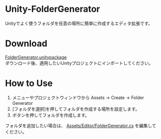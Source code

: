 # Unity-FolderGenerator
Unityでよく使うフォルダを任意の場所に簡単に作成するエディタ拡張です。

# Download
[FolderGenerator.unitypackage](https://github.com/c-nao27/Unity-FolderGenerator/raw/master/ExportPackages/FolderGenerator.unitypackage)  
ダウンロード後、適用したいUnityプロジェクトにインポートしてください。

# How to Use
1. メニューやプロジェクトウィンドウから
    Assets -> Create -> Folder Generator
2. [フォルダを選択]を押してフォルダを作成する場所を設定します。
3. ボタンを押してフォルダを作成します。

フォルダを追加したい場合は、
[Assets/Editor/FolderGenerator.cs](https://github.com/c-nao27/Unity-FolderGenerator/blob/master/Assets/Editor/FolderGenerator.cs)
を編集してください。

